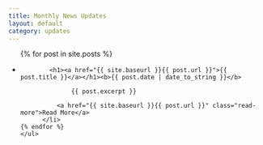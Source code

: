 ```yaml
---
title: Monthly News Updates 
layout: default
category: updates
---
```


<div class="col-12 col-md-8">
<ul class="row feature-list">
  {% for post in site.posts %}
      <li id="accordion" class="col-12">

            <h1><a href="{{ site.baseurl }}{{ post.url }}">{{ post.title }}</a></h1><b>{{ post.date | date_to_string }}</b>

		          {{ post.excerpt }}

		      <a href="{{ site.baseurl }}{{ post.url }}" class="read-more">Read More</a>
          </li>
    {% endfor %}
    </ul>
   </div>
